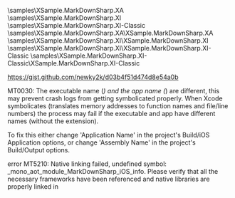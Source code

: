 ﻿
\samples\XSample.MarkDownSharp.XA
\samples\XSample.MarkDownSharp.XI
\samples\XSample.MarkDownSharp.XI-Classic
\samples\XSample.MarkDownSharp.XA\XSample.MarkDownSharp.XA
\samples\XSample.MarkDownSharp.XI\XSample.MarkDownSharp.XI
\samples\XSample.MarkDownSharp.XI\XSample.MarkDownSharp.XI-Classic
\samples\XSample.MarkDownSharp.XI-Classic\XSample.MarkDownSharp.XI-Classic



https://gist.github.com/newky2k/d03b4f51d474d8e54a0b

MT0030: The executable name (*) and the app name (*) are different, this may prevent crash 
logs from getting symbolicated properly.
When Xcode symbolicates (translates memory addresses to function names and file/line numbers) the 
process may fail if the executable and app have different names (without the extension).

To fix this either change 'Application Name' in the project's Build/iOS Application options, or 
change 'Assembly Name' in the project's Build/Output options.





error MT5210: Native linking failed, undefined symbol: 
    _mono_aot_module_MarkDownSharp_iOS_info. 
Please verify that all the necessary frameworks have been referenced and native libraries are 
properly linked in